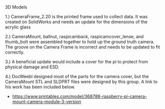 3D Models

1.) CameraFrame_2.20 is the printed frame used to collect data. It was created on SolidWorks and needs an update for the dimensions of the acrylic glass  

2.) CameraMount, ballnut, raspicamback, raspicamcover_lense, and thumb_bolt were assembled together to hold up the ground truth camera. The groove on the Camera Frame is incorrect and needs to be updated to fit correctly.  

3.) A beneficial update would include a cover for the pi to protect from physical damage and ESD.  

4.) DocWeebl designed most of the parts for the camera cover, but the CameraMount STL and SLDPRT files were designed by this group. A link to his work has been included below.
- https://www.printables.com/model/368788-raspberry-pi-camera-mount-camera-module-3-version
